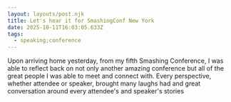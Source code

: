 ```yaml
---
layout: layouts/post.njk
title: Let's hear it for SmashingConf New York
date: 2025-10-11T16:03:05.633Z
tags:
  - speaking;conference
---
```

Upon arriving home yesterday, from my fifth Smashing Conference, I was able to reflect back on not only another amazing conference but all of the great people I was able to meet and connect with. Every perspective, whether attendee or speaker, brought many laughs had and great conversation around every attendee's and speaker's stories